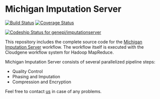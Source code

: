 # Michigan Imputation Server
[![Build Status](https://travis-ci.org/genepi/imputationserver.svg?branch=qc-refactoring)](https://travis-ci.org/genepi/imputationserver)
[![Coverage Status](https://coveralls.io/repos/github/genepi/imputationserver/badge.svg?branch=qc-refactoring)](https://coveralls.io/github/genepi/imputationserver?branch=qc-refactoring)

[ ![Codeship Status for genepi/imputationserver](https://app.codeship.com/projects/9561ba10-beeb-0134-1fd6-0204b74559cb/status?branch=qc-refactoring)](https://app.codeship.com/projects/196409)

This repository includes the complete source code for the [Michigan Imputation Server](https://imputationserver.sph.umich.edu) workflow. 
The workflow itself is executed with the Cloudgene workflow system for Hadoop MapReduce. 

Michigan Imputation Server consists of several parallelized pipeline steps: 

- Quality Control
- Phasing and Imputation 
- Compression and Encryption

Feel free to contact [us](https://imputationserver.sph.umich.edu/start.html#!pages/contact) in case of any problems.
